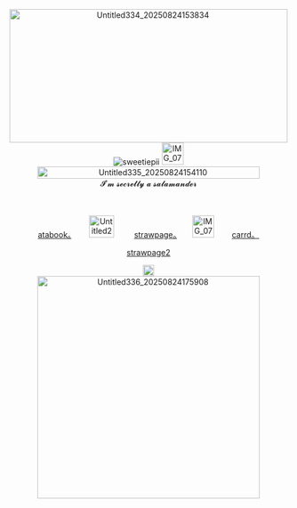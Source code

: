 <div align="center"><img width="500" height="240" alt="Untitled334_20250824153834" src="https://github.com/user-attachments/assets/eb8c9730-0d33-422d-82f5-bba12883506e" />

<div align="center"> <img src="https://komarev.com/ghpvc/?username=sweetiepii&label=　　(ヽ°□°）　　&color=E8A1B2&style=plastic" alt="sweetiepii" /> <img width="39" height="40" alt="IMG_0782" src="https://github.com/user-attachments/assets/48bef695-6eba-495b-afaa-2e0d60381cc6" />


 <div align="center"><img width="400" height="22" alt="Untitled335_20250824154110" src="https://github.com/user-attachments/assets/ba646d14-2be1-4fbd-911b-4687d95b7f2e" />
<div align="center">𝓘’𝓶 𝓼𝓮𝓬𝓻𝓮𝓽𝓵𝔂 𝓪 𝓼𝓪𝓵𝓪𝓶𝓪𝓷𝓭𝓮𝓻
  
　<p align="center"> [atabook。](https://sweetiepii.atabook.org/)　　 <img width="45" height="40" alt="Untitled297_20250720100820" src="https://github.com/user-attachments/assets/3933cb03-9da3-4ebc-b71d-98d535ea3c74" /> 　　 [strawpage。](https://honeypii.straw.page/)　　<img width="39" height="40" alt="IMG_0782" src="https://github.com/user-attachments/assets/fba47392-91e8-413f-a197-e293df709be1" />　　 [carrd。](https://honeypii.carrd.co/) 
　<div align="center">[strawpage2](https://cutiepii.straw.page/)
 
<img width="20" height="20" alt="Untitled284_20250711193810" src="https://github.com/user-attachments/assets/f2f1a7af-838f-4500-bf0f-4c8508f21f20" />

<div align="center"><img width="400" height="400" alt="Untitled336_20250824175908" src="https://github.com/user-attachments/assets/f9120a63-49c1-41ac-9c04-fff3474071b8" />

